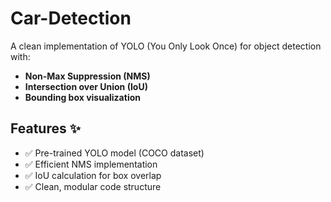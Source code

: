 # Car-Detection
A clean implementation of YOLO (You Only Look Once) for object detection with:
- **Non-Max Suppression (NMS)**
- **Intersection over Union (IoU)**
- **Bounding box visualization**



## Features ✨
- ✅ Pre-trained YOLO model (COCO dataset)
- ✅ Efficient NMS implementation
- ✅ IoU calculation for box overlap
- ✅ Clean, modular code structure

